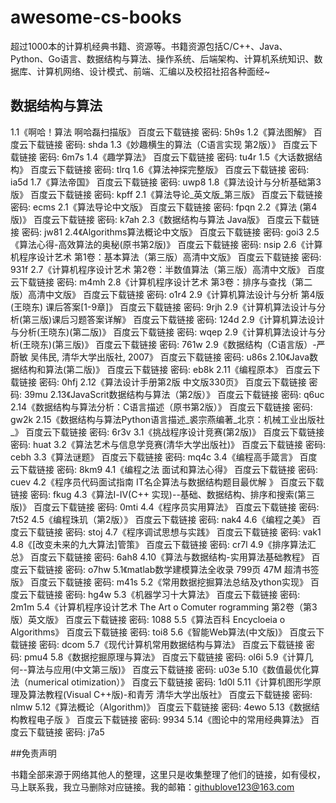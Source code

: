 # awesome-cs-books
超过1000本的计算机经典书籍、资源等。书籍资源包括C/C++、Java、Python、Go语言、数据结构与算法、操作系统、后端架构、计算机系统知识、数据库、计算机网络、设计模式、前端、汇编以及校招社招各种面经~

## 数据结构与算法
1.1《啊哈！算法 啊哈磊扫描版》 百度云下载链接 密码: 5h9s
1.2《算法图解》 百度云下载链接 密码: shda
1.3《妙趣横生的算法（C语言实现 第2版）》 百度云下载链接 密码: 6m7s
1.4《趣学算法》 百度云下载链接 密码: tu4r
1.5《大话数据结构》 百度云下载链接 密码: tlrq
1.6《算法神探完整版》 百度云下载链接 密码: ia5d
1.7《算法帝国》 百度云下载链接 密码: uwp8
1.8《算法设计与分析基础第3版》 百度云下载链接 密码: kpff
2.1《算法导论_英文版_第三版》 百度云下载链接 密码: ecms
2.1《算法导论中文版》 百度云下载链接 密码: fpqn
2.2《算法 (第4版)》 百度云下载链接 密码: k7ah
2.3《数据结构与算法 Java版》 百度云下载链接 密码: jw81
2.4《Algorithms算法概论中文版》 百度云下载链接 密码: goi3
2.5《算法心得-高效算法的奥秘(原书第2版)》 百度云下载链接 密码: nsip
2.6《计算机程序设计艺术 第1卷：基本算法（第三版）高清中文版》 百度云下载链接 密码: 931f
2.7《计算机程序设计艺术 第2卷：半数值算法（第三版）高清中文版》 百度云下载链接 密码: m4mh
2.8《计算机程序设计艺术 第3卷：排序与查找（第二版）高清中文版》 百度云下载链接 密码: o1r4
2.9《计算机算法设计与分析 第4版 (王晓东) 课后答案[1-9章]》 百度云下载链接 密码: 9rjh
2.9《计算机算法设计与分析(第三版)课后习题答案详解》 百度云下载链接 密码: 124d
2.9《计算机算法设计与分析(王晓东)(第二版)》 百度云下载链接 密码: wqep
2.9《计算机算法设计与分析(王晓东)(第三版)》 百度云下载链接 密码: 761w
2.9《数据结构（C语言版）-严蔚敏 吴伟民, 清华大学出版社, 2007》 百度云下载链接 密码: u86s
2.10《Java数据结构和算法(第二版)》 百度云下载链接 密码: eb8k
2.11《编程原本》 百度云下载链接 密码: 0hfj
2.12《算法设计手册第2版 中文版330页》 百度云下载链接 密码: 39mu
2.13《JavaScrit数据结构与算法（第2版）》 百度云下载链接 密码: q6uc
2.14《数据结构与算法分析：C语言描述（原书第2版）》 百度云下载链接 密码: gw2k
2.15《数据结构与算法Python语言描述_裘宗燕编著_北京：机械工业出版社_》 百度云下载链接 密码: 6r3v
3.1《挑战程序设计竞赛(第2版)》 百度云下载链接 密码: huat
3.2《算法艺术与信息学竞赛(清华大学出版社)》 百度云下载链接 密码: cebh
3.3《算法谜题》 百度云下载链接 密码: mq4c
3.4《编程高手箴言》 百度云下载链接 密码: 8km9
4.1《编程之法 面试和算法心得》 百度云下载链接 密码: cuev
4.2《程序员代码面试指南 IT名企算法与数据结构题目最优解 》 百度云下载链接 密码: fkug
4.3《算法Ⅰ-Ⅳ(C++ 实现)--基础、数据结构、排序和搜索(第三版)》 百度云下载链接 密码: 0mti
4.4《程序员实用算法》 百度云下载链接 密码: 7t52
4.5《编程珠玑（第2版）》 百度云下载链接 密码: nak4
4.6《编程之美》 百度云下载链接 密码: stoj
4.7《程序调试思想与实践》 百度云下载链接 密码: vak1
4.8《[改变未来的九大算法]管策》 百度云下载链接 密码: cr7l
4.9《排序算法汇总》 百度云下载链接 密码: 6ah8
4.10《算法与数据结构-实用算法基础教程》 百度云下载链接 密码: o7hw
5.1《matlab数学建模算法全收录 799页 47M 超清书签版》 百度云下载链接 密码: m41s
5.2《常用数据挖掘算法总结及ython实现》 百度云下载链接 密码: hg4w
5.3《机器学习十大算法》 百度云下载链接 密码: 2m1m
5.4《计算机程序设计艺术 The Art o Comuter rogramming 第2卷（第3版）英文版》 百度云下载链接 密码: 1088
5.5《算法百科 Encycloeia o Algorithms》 百度云下载链接 密码: toi8
5.6《智能Web算法(中文版)》 百度云下载链接 密码: dcom
5.7《现代计算机常用数据结构与算法》 百度云下载链接 密码: pmu4
5.8《数据挖掘原理与算法》 百度云下载链接 密码: ol6i
5.9《计算几何--算法与应用(中文第三版)》 百度云下载链接 密码: u03e
5.10《数值最优化算法（numerical otimization）》 百度云下载链接 密码: 1d0l
5.11《计算机图形学原理及算法教程(Visual C++版)-和青芳 清华大学出版社》 百度云下载链接 密码: nlmw
5.12《算法概论（Algorithm)》 百度云下载链接 密码: 4ewo
5.13《数据结构教程电子版 》 百度云下载链接 密码: 9934
5.14《图论中的常用经典算法》 百度云下载链接 密码: j7a5

##免责声明

书籍全部来源于网络其他人的整理，这里只是收集整理了他们的链接，如有侵权，马上联系我，我立马删除对应链接。我的邮箱：githublove123@163.com
